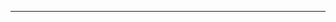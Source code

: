 <!--
CO_OP_TRANSLATOR_METADATA:
{
  "original_hash": "c747db3d4bb981e919b7f3e5a4504269",
  "translation_date": "2025-08-27T13:18:47+00:00",
  "source_file": "04-PracticalSamples/foundrylocal/README.md",
  "language_code": "th"
}
-->


---

